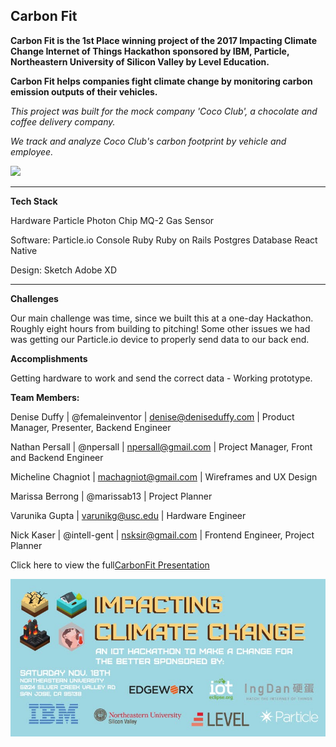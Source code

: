 ## Carbon Fit

**Carbon Fit is the 1st Place winning project of the 2017 Impacting Climate Change Internet of Things Hackathon sponsored by IBM, Particle, Northeastern University of Silicon Valley by Level Education.**

**Carbon Fit helps companies fight climate change by monitoring carbon emission outputs of their vehicles.**

_This project was built for the mock company 'Coco Club', a chocolate and coffee delivery company._

_We track and analyze Coco Club's carbon footprint by vehicle and employee._

![](https://github.com/Npersall/Carbon-Fit/blob/development/CF800.gif)

---

**Tech Stack**

Hardware
Particle Photon Chip
MQ-2 Gas Sensor

Software:
Particle.io Console
Ruby
Ruby on Rails
Postgres Database
React Native

Design:
Sketch
Adobe XD

---

**Challenges**

Our main challenge was time, since we built this at a one-day Hackathon. Roughly eight hours from building to pitching! Some other issues we had was getting our Particle.io device to properly send data to our back end.

**Accomplishments**

Getting hardware to work and send the correct data - Working prototype.

**Team Members:**

Denise Duffy | @femaleinventor | denise@deniseduffy.com |
Product Manager, Presenter, Backend Engineer

Nathan Persall | @npersall | npersall@gmail.com |
Project Manager, Front and Backend Engineer

Micheline Chagniot | machagniot@gmail.com |
Wireframes and UX Design

Marissa Berrong | @marissab13 | Project Planner

Varunika Gupta | varunikg@usc.edu |
Hardware Engineer

Nick Kaser | @intell-gent | nsksir@gmail.com |
Frontend Engineer, Project Planner

Click here to view the full[CarbonFit Presentation](https://docs.google.com/presentation/d/e/2PACX-1vRrkyl8reoViho_C0WvnOTWYEGnbG-m1XkVy4cOj4fqQuhuY0nWLQUb8wHZo245dFbHhQ57QR4vtV7g/pub?start=true&loop=true&delayms=3000)

![](images/hcc-2017_event_ad_photo.jpg "Impacting Climate Change 2017")
